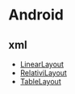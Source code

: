 # Android
## xml
- [LinearLayout](https://github.com/KwakIron/LinearLayout)
- [RelativiLayout](https://github.com/KwakIron/RelativeLayout/tree/master)
- [TableLayout](https://github.com/KwakIron/TableLayout/tree/master)
